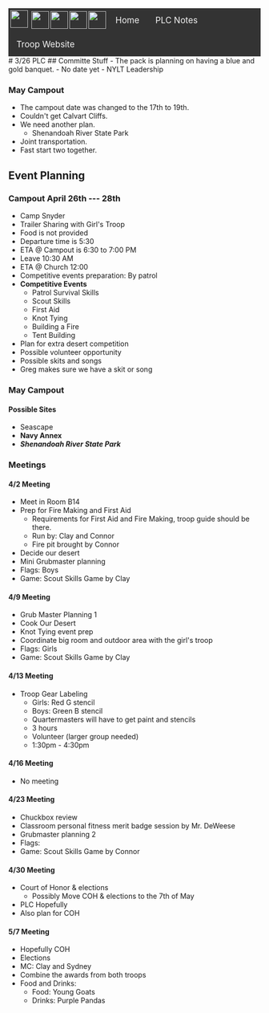 <div style="background-color: #333;overflow:hidden;" class="topnav">
<img src="https://upload.wikimedia.org/wikipedia/en/thumb/7/71/Boy_Scouts_of_America_universal_emblem.svg/1200px-Boy_Scouts_of_America_universal_emblem.svg.png" style="width:35px; padding: 4px 4px" align=left>
<img src="http://clipart.usscouts.org/library/BSA_Insignia/Troop_numbers/thumbnails/bsa_1.jpg" align=left style="padding: 6px 0px; height: 35px">
<img src="http://clipart.usscouts.org/library/BSA_Insignia/Troop_numbers/thumbnails/bsa_3.jpg" align=left style="padding: 6px 0px; height: 35px">
<img src="http://clipart.usscouts.org/library/BSA_Insignia/Troop_numbers/thumbnails/bsa_4.jpg" align=left style="padding: 6px 0px; height: 35px">
<img src="http://clipart.usscouts.org/library/BSA_Insignia/Troop_numbers/thumbnails/bsa_7.jpg" align=left style="padding: 6px 0px; height: 35px">
<a style="float:left;color:#f2f2f2;text-align:center;text-decoration:none;font-size:17px;padding: 14px 16px;" class="active" href="https://connorheyz.github.io/troop-1347-plc-notes/index.html">Home</a>  
<a style="float:left;color:#f2f2f2;text-align:center;text-decoration:none;font-size:17px;padding: 14px 16px;" href="https://connorheyz.github.io/troop-1347-plc-notes/articles/plc-notes/index.html#plc-notes">PLC Notes</a>
<a style="float:left;color:#f2f2f2;text-align:center;text-decoration:none;font-size:17px;padding: 14px 16px;" href="https://burke1347.mytroop.us/">Troop Website</a>
</div>
# 3/26 PLC
## Committe Stuff
 - The pack is planning on having a blue and gold banquet. 
 - No date yet
 - NYLT Leadership

### May Campout
 - The campout date was changed to the 17th to 19th. 
 - Couldn't get Calvart Cliffs. 
 - We need another plan. 
	 - Shenandoah River State Park
 - Joint transportation.
 - Fast start two together.

## Event Planning
### Campout April 26th --- 28th
 - Camp Snyder
 - Trailer Sharing with Girl's Troop
 - Food is not provided
 - Departure time is 5:30
 - ETA @ Campout is 6:30 to 7:00 PM
 - Leave 10:30 AM 
 - ETA @ Church 12:00
 - Competitive events preparation: By patrol
 - **Competitive Events**
	 - Patrol Survival Skills
	 - Scout Skills
	 - First Aid
	 - Knot Tying
	 - Building a Fire
	 - Tent Building
 - Plan for extra desert competition
 - Possible volunteer opportunity
 - Possible skits and songs
 - Greg makes sure we have a skit or song
### May Campout
#### Possible Sites
 - Seascape
 - **Navy Annex**
 - ***Shenandoah River State Park***
### Meetings
#### 4/2 Meeting
 - Meet in Room B14
 - Prep for Fire Making and First Aid
	 - Requirements for First Aid and Fire Making, troop guide should be there.
	 - Run by: Clay and Connor
	 - Fire pit brought by Connor
 - Decide our desert
 - Mini Grubmaster planning
 - Flags: Boys
 - Game: Scout Skills Game by Clay

#### 4/9 Meeting
 - Grub Master Planning 1
 - Cook Our Desert
 - Knot Tying event prep
 - Coordinate big room and outdoor area with the girl's troop
 - Flags: Girls
 - Game: Scout Skills Game by Clay
#### 4/13 Meeting
 - Troop Gear Labeling
	 - Girls: Red G stencil
	 - Boys: Green B stencil
	 - Quartermasters will have to get paint and stencils
	 - 3 hours
	 - Volunteer (larger group needed)
	 - 1:30pm - 4:30pm

#### 4/16 Meeting
 - No meeting

#### 4/23 Meeting
 - Chuckbox review
 - Classroom personal fitness merit badge session by Mr. DeWeese
 - Grubmaster planning 2
 - Flags:
 - Game: Scout Skills Game by Connor

#### 4/30 Meeting
 - Court of Honor & elections
	 - Possibly Move COH & elections to the 7th of May
 - PLC Hopefully
 - Also plan for COH

#### 5/7 Meeting
 - Hopefully COH
 - Elections
 - MC: Clay and Sydney
 - Combine the awards from both troops
- Food and Drinks:
	 - Food: Young Goats
	 - Drinks: Purple Pandas
<!--stackedit_data:
eyJoaXN0b3J5IjpbMTQ3Mjk3Nzk3OF19
-->